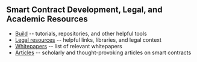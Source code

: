 ## Smart Contract Development, Legal, and Academic Resources


- [Build](https://github.com/ErichDylus/Smart-Contract-Resources/blob/master/Build.md) -- tutorials, repositories, and other helpful tools
- [Legal resources](https://github.com/ErichDylus/Smart-Contract-Resources/blob/master/Legal.md) -- helpful links, libraries, and legal context
- [Whitepapers](https://github.com/ErichDylus/Smart-Contract-Resources/blob/master/Whitepapers.md) -- list of relevant whitepapers
- [Articles](https://github.com/ErichDylus/Smart-Contract-Resources/blob/master/Articles.md) -- scholarly and thought-provoking articles on smart contracts
